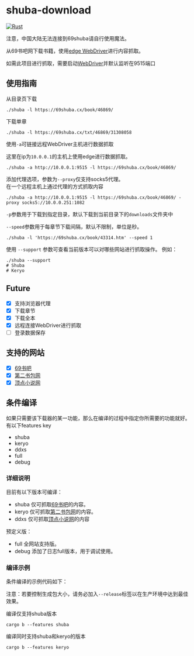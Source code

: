 # shuba-download
[![Rust](https://github.com/ChengCY-2254/shuba/actions/workflows/rust.yml/badge.svg)](https://github.com/ChengCY-2254/shuba/actions/workflows/rust.yml)

注意，中国大陆无法连接到69shuba请自行使用魔法。

从69书吧网下载书籍，使用[edge WebDriver](https://developer.microsoft.com/en-us/microsoft-edge/tools/webdriver/)进行内容抓取。

如需此项目进行抓取，需要启动[WebDriver](https://developer.microsoft.com/en-us/microsoft-edge/tools/webdriver/)并默认监听在9515端口

## 使用指南

从目录页下载
```shell
./shuba -l https://69shuba.cx/book/46869/
```

下载单章
```shell
./shuba -l https://69shuba.cx/txt/46869/31308058
```

使用`-a`可链接远程WebDriver主机进行数据抓取<br/>

这里在ip为`10.0.0.1`的主机上使用edge进行数据抓取。
```shell
./shuba -a http://10.0.0.1:9515 -l https://69shuba.cx/book/46869/
```

添加代理选项，参数为`--proxy`仅支持socks5代理。<br/>
在一个远程主机上通过代理的方式抓取内容
```shell
./shuba -a http://10.0.0.1:9515 -l https://69shuba.cx/book/46869/ -proxy socks5://10.0.0.251:1082
```

`-p`参数用于下载到指定目录，默认下载到当前目录下的`downloads`文件夹中

`--speed`参数用于每章节下载间隔，默认不限制，单位是秒。
```shell
./shuba -l 'https://69shuba.cx/book/43314.htm' --speed 1
```

使用 `--support` 参数可查看当前版本可以对哪些网站进行抓取操作。
例如：
```shell
./shuba --support
# Shuba
# Keryo
```

## Future
- [x] 支持浏览器代理
- [x] 下载章节
- [x] 下载全本
- [x] 远程连接WebDriver进行抓取
- [ ] 登录数据保存

## 支持的网站
- [x] [69书吧](https://69shuba.cx/)
- [x] [第二书包网](https://www.keryo.net/)
- [x] [顶点小说网](https://www.ddxs.com)

## 条件编译
如果只需要该下载器的某一功能，那么在编译的过程中指定你所需要的功能就好。
有以下features key
- shuba
- keryo
- ddxs
- full
- debug

### 详细说明

目前有以下版本可编译：

- shuba 仅可抓取[69书吧](https://69shuba.cx/)的内容。
- keryo 仅可抓取[第二书包网](https://www.keryo.net/)的内容。
- ddxs 仅可抓取[顶点小说网](https://www.ddxs.com)的内容

预定义版：

- full 全网站支持版。
- debug 添加了日志full版本，用于调试使用。

### 编译示例

条件编译的示例代码如下：

注意：若要控制生成包大小，请务必加入`--release`标签以在生产环境中达到最佳效果。

编译仅支持shuba版本
```shell
cargo b --features shuba
```

编译同时支持shuba和keryo的版本
```shell
cargo b --features keryo
```
